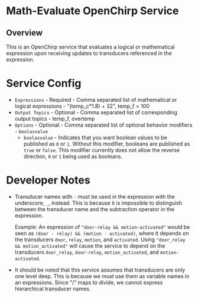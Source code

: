 # Math-Evaluate OpenChirp Service

## Overview
This is an OpenChirp service that evaluates a logical or mathematical
expression upon receiving updates to transducers referenced in the expression.

# Service Config
* `Expressions` - Required - Comma separated list of mathematical or logical expressions - "(temp_c*1.8) + 32", temp_f > 100
* `Output Topics` - Optional - Comma separated list of corresponding output topics - temp_f, overtemp
* `Options` - Optional - Comma separated list of optional behavior modifiers -
  `boolasvalue`
    - `boolasvalue` - Indicates that you want boolean values to be published
       as `0` or `1`.
       Without this modifier, booleans are published as `true` or `false`.
       This modifier currently does not allow the reverse direction, `0` or `1`
       being used as booleans.

# Developer Notes
* Transducer names with `-` must be used in the expression with the underscore,
  `_`, instead. This is because it is impossible to distinguish between the
  transducer name and the subtraction operator in the expression.

  Example:
  An expression of `"door-relay && motion-activated"` would be seen
  as `(door - relay) && (motion - activated)`, where it depends on the
  transducers `door`, `relay`, `motion`, and `activated`.
  Using `"door_relay && motion_activated"` will cause the service to depend on
  the transducers `door_relay`, `door-relay`, `motion_activated`, and
  `motion-activated`.
* It should be noted that this service assumes that transducers are only
  one level deep. This is because we must use them as variable names in an
  expressions. Since "/" maps to divide, we cannot express hierarchical
  transducer names.